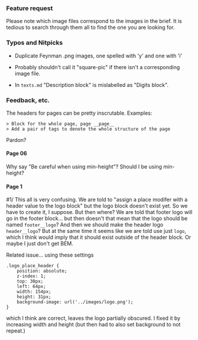 ### Feature request

Please note which image files correspond to the images in the brief.  It is tedious to search through them all to find the one you are looking for.

### Typos and Nitpicks

- Duplicate Feynman .png images, one spelled with 'y' and one with 'i'

- Probably shouldn't call it "square-pic" if there isn't a corresponding image file.

- In `texts.md` "Description block" is mislabelled as "Digits block".

### Feedback, etc.

The headers for pages can be pretty inscrutable.  Examples:

    > Block for the whole page, page __page__
    > Add a pair of tags to denote the whole structure of the page

Pardon?

#### Page 06

Why say "Be careful when using min-height"?  Should I be using min-height?

#### Page 1 

#1/  This all is very confusing.  We are told to "assign a place modifer with a header value to the logo block" but the logo block doesn't exist yet.   So we have to create it, I suppose.   But then where?  We are told that footer logo will go in the footer block... but then doesn't that mean that the logo should be named `footer__logo`?  And then we should make the header logo `header__logo`?   But at the same time it seems like we are told use just `logo`, which I think would imply that it should exist outside of the header block.  Or maybe I just don't get BEM.

Related issue... using these settings

```
.logo_place_header {
    position: absolute;
    z-index: 1;
    top: 30px;
    left: 64px;
    width: 154px;
    height: 31px;
    background-image: url('../images/logo.png');
}
```

which I think are correct, leaves the logo partially obscured.   I fixed it by increasing width and height (but then had to also set background to not repeat.)